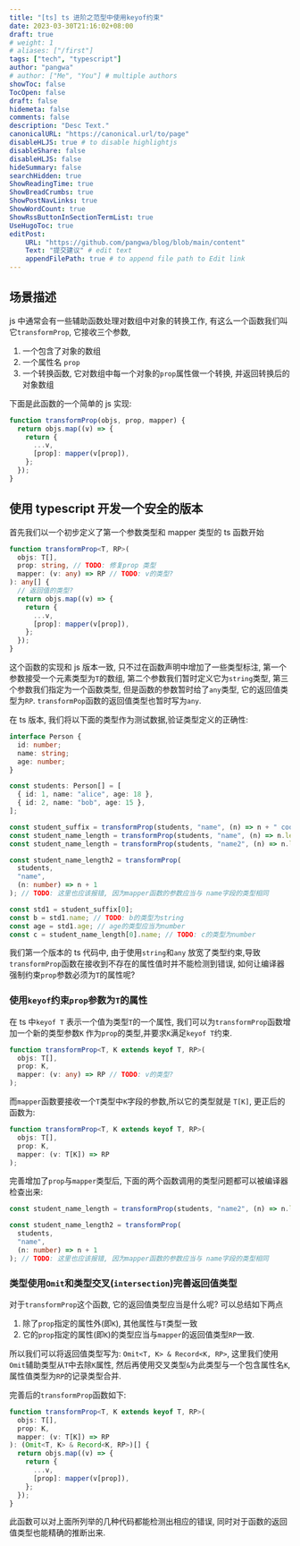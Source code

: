 ```yaml
---
title: "[ts] ts 进阶之范型中使用keyof约束"
date: 2023-03-30T21:16:02+08:00
draft: true
# weight: 1
# aliases: ["/first"]
tags: ["tech", "typescript"]
author: "pangwa"
# author: ["Me", "You"] # multiple authors
showToc: false
TocOpen: false
draft: false
hidemeta: false
comments: false
description: "Desc Text."
canonicalURL: "https://canonical.url/to/page"
disableHLJS: true # to disable highlightjs
disableShare: false
disableHLJS: false
hideSummary: false
searchHidden: true
ShowReadingTime: true
ShowBreadCrumbs: true
ShowPostNavLinks: true
ShowWordCount: true
ShowRssButtonInSectionTermList: true
UseHugoToc: true
editPost:
    URL: "https://github.com/pangwa/blog/blob/main/content"
    Text: "提交建议" # edit text
    appendFilePath: true # to append file path to Edit link
---
```


## 场景描述

js 中通常会有一些辅助函数处理对数组中对象的转换工作, 有这么一个函数我们叫它`transformProp`, 它接收三个参数,

1. 一个包含了对象的数组
2. 一个属性名 `prop`
3. 一个转换函数, 它对数组中每一个对象的`prop`属性做一个转换, 并返回转换后的对象数组

下面是此函数的一个简单的 js 实现:

```js
function transformProp(objs, prop, mapper) {
  return objs.map((v) => {
    return {
      ...v,
      [prop]: mapper(v[prop]),
    };
  });
}
```

## 使用 typescript 开发一个安全的版本

首先我们以一个初步定义了第一个参数类型和 mapper 类型的 ts 函数开始

```ts
function transformProp<T, RP>(
  objs: T[],
  prop: string, // TODO: 修复prop 类型
  mapper: (v: any) => RP // TODO: v的类型?
): any[] {
  // 返回值的类型?
  return objs.map((v) => {
    return {
      ...v,
      [prop]: mapper(v[prop]),
    };
  });
}
```

这个函数的实现和 js 版本一致, 只不过在函数声明中增加了一些类型标注, 第一个参数接受一个元素类型为`T`的数组, 第二个参数我们暂时定义它为`string`类型, 第三个参数我们指定为一个函数类型, 但是函数的参数暂时给了`any`类型, 它的返回值类型为`RP`. `transformPop`函数的返回值类型也暂时写为`any`.

在 ts 版本, 我们将以下面的类型作为测试数据,验证类型定义的正确性:

```ts
interface Person {
  id: number;
  name: string;
  age: number;
}

const students: Person[] = [
  { id: 1, name: "alice", age: 18 },
  { id: 2, name: "bob", age: 15 },
];

const student_suffix = transformProp(students, "name", (n) => n + " cool");
const student_name_length = transformProp(students, "name", (n) => n.length);
const student_name_length = transformProp(students, "name2", (n) => n.length); //TODO: 这里应该报错!

const student_name_length2 = transformProp(
  students,
  "name",
  (n: number) => n + 1
); // TODO: 这里也应该报错, 因为mapper函数的参数应当与 name字段的类型相同

const std1 = student_suffix[0];
const b = std1.name; // TODO: b的类型为string
const age = std1.age; // age的类型应当为number
const c = student_name_length[0].name; // TODO: c的类型为number
```

我们第一个版本的 ts 代码中, 由于使用`string`和`any` 放宽了类型约束,导致`transformProp`函数在接收到不存在的属性值时并不能检测到错误, 如何让编译器强制约束`prop`参数必须为`T`的属性呢?

### 使用`keyof`约束`prop`参数为`T`的属性

在 ts 中`keyof T` 表示一个值为类型`T`的一个属性, 我们可以为`transformProp`函数增加一个新的类型参数`K` 作为`prop`的类型,并要求`K`满足`keyof T`约束.

```ts
function transformProp<T, K extends keyof T, RP>(
  objs: T[],
  prop: K,
  mapper: (v: any) => RP // TODO: v的类型?
);
```

而`mapper`函数要接收一个`T`类型中`K`字段的参数,所以它的类型就是 `T[K]`, 更正后的函数为:

```ts
function transformProp<T, K extends keyof T, RP>(
  objs: T[],
  prop: K,
  mapper: (v: T[K]) => RP
);
```

完善增加了`prop`与`mapper`类型后, 下面的两个函数调用的类型问题都可以被编译器检查出来:

```ts
const student_name_length = transformProp(students, "name2", (n) => n.length); //TODO: 这里应该报错!

const student_name_length2 = transformProp(
  students,
  "name",
  (n: number) => n + 1
); // TODO: 这里也应该报错, 因为mapper函数的参数应当与 name字段的类型相同
```

### 类型使用`Omit`和类型交叉(`intersection`)完善返回值类型

对于`transformProp`这个函数, 它的返回值类型应当是什么呢? 可以总结如下两点

1. 除了`prop`指定的属性外(即`K`), 其他属性与`T`类型一致
2. 它的`prop`指定的属性(即`K`)的类型应当与`mapper`的返回值类型`RP`一致.

所以我们可以将返回值类型写为: `Omit<T, K> & Record<K, RP>`, 这里我们使用`Omit`辅助类型从`T`中去除`K`属性, 然后再使用交叉类型`&`为此类型与一个包含属性名`K`,属性值类型为`RP`的记录类型合并.

完善后的`transformProp`函数如下:

```ts
function transformProp<T, K extends keyof T, RP>(
  objs: T[],
  prop: K,
  mapper: (v: T[K]) => RP
): (Omit<T, K> & Record<K, RP>)[] {
  return objs.map((v) => {
    return {
      ...v,
      [prop]: mapper(v[prop]),
    };
  });
}
```

此函数可以对上面所列举的几种代码都能检测出相应的错误, 同时对于函数的返回值类型也能精确的推断出来.
